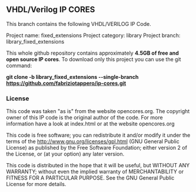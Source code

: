 
## VHDL/Verilog IP CORES

This branch contains the following VHDL/VERILOG IP Code.

   Project name: fixed_extensions
   Project category: library
   Project branch: library_fixed_extensions

This whole github repository contains approximately **4.5GB of free and open source
IP cores**. To download only this project you can use the git command:

**git clone -b library_fixed_extensions --single-branch https://github.com/fabriziotappero/ip-cores.git**



### License

This code was taken "as is" from the website opencores.org.
The copyright owner of this IP code is the original author of the code. For
more information have a look at index.html or at the website opencores.org

This code is free software; you can redistribute it and/or modify it under the
terms of the http://www.gnu.org/licenses/gpl.html (GNU General Public License)
as published by the Free Software Foundation; either version 2 of the License,
or (at your option) any later version.

This code is distributed in the hope that it will be useful, but
WITHOUT ANY WARRANTY; without even the implied warranty of MERCHANTABILITY or
FITNESS FOR A	PARTICULAR PURPOSE. See the GNU General Public License for
more details.
